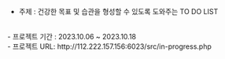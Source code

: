 - 주제 : 건강한 목표 및 습관을 형성할 수 있도록 도와주는 TO DO LIST
<br>
- 프로젝트 기간 : 2023.10.06 ~ 2023.10.18
<br>
- 프로젝트 URL: http://112.222.157.156:6023/src/in-progress.php

